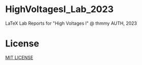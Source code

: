 # HighVoltagesI_Lab_2023
LaTeX Lab Reports for "High Voltages I" @ thmmy AUTH, 2023

# License
[MIT LICENSE](LICENSE)
